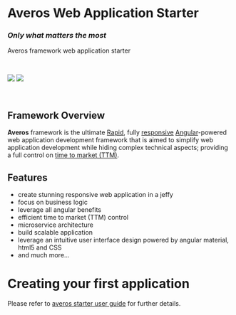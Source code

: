 # Averos Web Application Starter
### _Only what matters the most_
Averos framework web application starter

<br>

![](https://img.shields.io/badge/AverosWebApplicationAtarter-v1.0.0-blue)
![](https://img.shields.io/badge/poweredby-averos-red)

<br>

## Framework Overview

**Averos** framework is the ultimate [Rapid](https://en.wikipedia.org/wiki/Rapid_application_development), fully [responsive](https://en.wikipedia.org/wiki/Responsive_web_design) [Angular](https://angular.io/)-powered web application development framework that is aimed to simplify web application development while hiding complex technical aspects; providing a full control on [time to market (TTM)](https://en.wikipedia.org/wiki/Time_to_market). 

## Features
- create stunning responsive web application in a jeffy
- focus on business logic
- leverage all angular benefits
- efficient time to market (TTM) control
- microservice architecture
- build scalable application
- leverage an intuitive user interface design powered by angular material, html5 and CSS
- and much more...

# Creating your first application

Please refer to [averos starter user guide](https://averos-io.github.io/averos-io-starter/) for further details.












